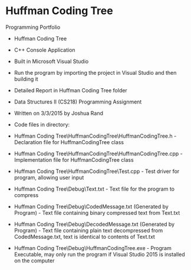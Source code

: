 # Huffman Coding Tree
Programming Portfolio

- Huffman Coding Tree
- C++ Console Application
- Built in Microsoft Visual Studio
- Run the program by importing the project in Visual Studio and then building it
- Detailed Report in Huffman Coding Tree folder
- Data Structures II (CS218) Programming Assignment
- Written on 3/3/2015 by Joshua Rand

- Code files in directory:
- Huffman Coding Tree\HuffmanCodingTree\HuffmanCodingTree.h		- Declaration file for HuffmanCodingTree class
- Huffman Coding Tree\HuffmanCodingTree\HuffmanCodingTree.cpp		- Implementation file for HuffmanCodingTree class
- Huffman Coding Tree\HuffmanCodingTree\Test.cpp			- Test driver for program, allowing user input
- Huffman Coding Tree\Debug\Text.txt					- Text file for the program to compress
- Huffman Coding Tree\Debug\CodedMessage.txt (Generated by Program)	- Text file containing binary compressed text from Text.txt
- Huffman Coding Tree\Debug\DecodedMessage.txt (Generated by Program)	- Text file containing plain text decompressed from CodedMessage.txt, text is identical to contents of Text.txt
- Huffman Coding Tree\Debug\HuffmanCodingTree.exe			- Program Executable, may only run the program if Visual Studio 2015 is installed on the computer
